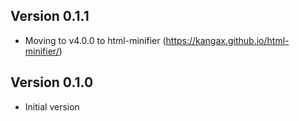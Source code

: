 ## Version 0.1.1 
  * Moving to v4.0.0 to html-minifier (https://kangax.github.io/html-minifier/)
  
## Version 0.1.0
  * Initial version
